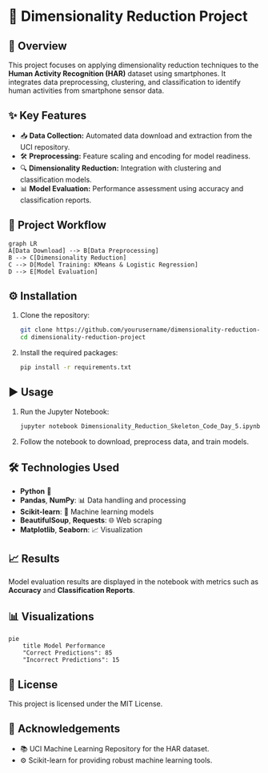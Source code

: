# 🚀 Dimensionality Reduction Project

## 📝 Overview
This project focuses on applying dimensionality reduction techniques to the **Human Activity Recognition (HAR)** dataset using smartphones. It integrates data preprocessing, clustering, and classification to identify human activities from smartphone sensor data.

## ✨ Key Features
- 📥 **Data Collection:** Automated data download and extraction from the UCI repository.
- 🛠️ **Preprocessing:** Feature scaling and encoding for model readiness.
- 🔍 **Dimensionality Reduction:** Integration with clustering and classification models.
- 📊 **Model Evaluation:** Performance assessment using accuracy and classification reports.

## 🔄 Project Workflow

```mermaid
graph LR
A[Data Download] --> B[Data Preprocessing]
B --> C[Dimensionality Reduction]
C --> D[Model Training: KMeans & Logistic Regression]
D --> E[Model Evaluation]
```

## ⚙️ Installation

1. Clone the repository:
    ```bash
    git clone https://github.com/yourusername/dimensionality-reduction-project.git
    cd dimensionality-reduction-project
    ```

2. Install the required packages:
    ```bash
    pip install -r requirements.txt
    ```

## ▶️ Usage

1. Run the Jupyter Notebook:
    ```bash
    jupyter notebook Dimensionality_Reduction_Skeleton_Code_Day_5.ipynb
    ```

2. Follow the notebook to download, preprocess data, and train models.

## 🛠️ Technologies Used

- **Python** 🐍  
- **Pandas**, **NumPy**: 📊 Data handling and processing  
- **Scikit-learn**: 🤖 Machine learning models  
- **BeautifulSoup**, **Requests**: 🌐 Web scraping  
- **Matplotlib**, **Seaborn**: 📈 Visualization  

## 📈 Results

Model evaluation results are displayed in the notebook with metrics such as **Accuracy** and **Classification Reports**.

## 📊 Visualizations

```mermaid
pie
    title Model Performance
    "Correct Predictions": 85
    "Incorrect Predictions": 15
```

## 📄 License
This project is licensed under the MIT License.

## 🙏 Acknowledgements
- 📚 UCI Machine Learning Repository for the HAR dataset.
- ⚙️ Scikit-learn for providing robust machine learning tools.



